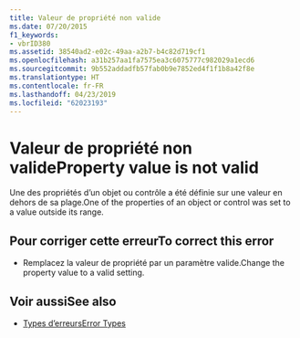 ```yaml
---
title: Valeur de propriété non valide
ms.date: 07/20/2015
f1_keywords:
- vbrID380
ms.assetid: 38540ad2-e02c-49aa-a2b7-b4c82d719cf1
ms.openlocfilehash: a31b257aa1fa7575ea3c6075777c982029a1ecd6
ms.sourcegitcommit: 9b552addadfb57fab0b9e7852ed4f1f1b8a42f8e
ms.translationtype: HT
ms.contentlocale: fr-FR
ms.lasthandoff: 04/23/2019
ms.locfileid: "62023193"
---
```

# <a name="property-value-is-not-valid"></a><span data-ttu-id="6071a-102">Valeur de propriété non valide</span><span class="sxs-lookup"><span data-stu-id="6071a-102">Property value is not valid</span></span>
<span data-ttu-id="6071a-103">Une des propriétés d’un objet ou contrôle a été définie sur une valeur en dehors de sa plage.</span><span class="sxs-lookup"><span data-stu-id="6071a-103">One of the properties of an object or control was set to a value outside its range.</span></span>  
  
## <a name="to-correct-this-error"></a><span data-ttu-id="6071a-104">Pour corriger cette erreur</span><span class="sxs-lookup"><span data-stu-id="6071a-104">To correct this error</span></span>  
  
- <span data-ttu-id="6071a-105">Remplacez la valeur de propriété par un paramètre valide.</span><span class="sxs-lookup"><span data-stu-id="6071a-105">Change the property value to a valid setting.</span></span>  
  
## <a name="see-also"></a><span data-ttu-id="6071a-106">Voir aussi</span><span class="sxs-lookup"><span data-stu-id="6071a-106">See also</span></span>

- [<span data-ttu-id="6071a-107">Types d’erreurs</span><span class="sxs-lookup"><span data-stu-id="6071a-107">Error Types</span></span>](../../visual-basic/programming-guide/language-features/error-types.md)
